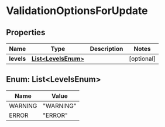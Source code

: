# ValidationOptionsForUpdate

## Properties
Name | Type | Description | Notes
------------ | ------------- | ------------- | -------------
**levels** | [**List&lt;LevelsEnum&gt;**](#List&lt;LevelsEnum&gt;) |  |  [optional]

<a name="List<LevelsEnum>"></a>
## Enum: List&lt;LevelsEnum&gt;
Name | Value
---- | -----
WARNING | &quot;WARNING&quot;
ERROR | &quot;ERROR&quot;
